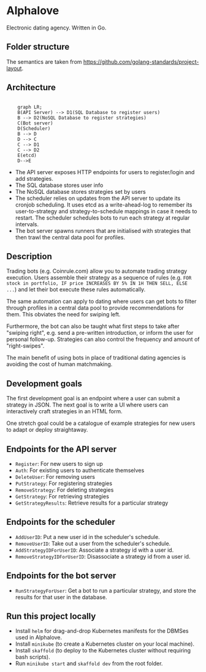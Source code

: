 # Alphalove
Electronic dating agency. Written in Go.

## Folder structure
The semantics are taken from https://github.com/golang-standards/project-layout.

## Architecture

```mermaid

    graph LR;
    B(API Server) --> D1(SQL Database to register users)
    B --> D2(NoSQL Database to register strategies)
    C(Bot server)
    D(Scheduler)
    B --> D
    D --> C
    C --> D1
    C --> D2
    E(etcd)
    D-->E
```
- The API server exposes HTTP endpoints for users to register/login and add strategies. 
- The SQL database stores user info
- The NoSQL database stores strategies set by users
- The scheduler relies on updates from the API server to update its cronjob scheduling. It uses etcd as a write-ahead-log to remember its user-to-strategy and strategy-to-schedule mappings in case it needs to restart. The scheduler schedules bots to run each strategy at regular intervals. 
- The bot server spawns runners that are initialised with strategies that then trawl the central data pool for profiles.

## Description
Trading bots (e.g. Coinrule.com) allow you to automate trading strategy execution. Users assemble their strategy as a sequence of rules (e.g. `FOR stock in portfolio, IF price INCREASES BY 5% IN 1H THEN SELL, ELSE ...`) and let their bot execute these rules automatically. 

The same automation can apply to dating where users can get bots to filter through profiles in a central data pool to provide recommendations for them. This obviates the need for swiping left. 

Furthermore, the bot can also be taught what first steps to take after "swiping right", e.g. send a pre-written introduction, or inform the user for personal follow-up. Strategies can also control the frequency and amount of "right-swipes".

The main benefit of using bots in place of traditional dating agencies is avoiding the cost of human matchmaking.

## Development goals
The first development goal is an endpoint where a user can submit a strategy in JSON. The next goal is to write a UI where users can interactively craft strategies in an HTML form.

One stretch goal could be a catalogue of example strategies for new users to adapt or deploy straightaway.


## Endpoints for the API server
- `Register`: For new users to sign up
- `Auth`: For existing users to authenticate themselves
- `DeleteUser`: For removing users
- `PutStrategy`: For registering strategies
- `RemoveStrategy`: For deleting strategies 
- `GetStrategy`: For retrieving strategies
- `GetStrategyResults`: Retrieve results for a particular strategy

## Endpoints for the scheduler
- `AddUserID`: Put a new user id in the scheduler's schedule.
- `RemoveUserID`: Take out a user from the scheduler's schedule.
- `AddStrategyIDForUserID`: Associate a strategy id with a user id.
- `RemoveStrategyIDForUserID`: Disassociate a strategy id from a user id.

## Endpoints for the bot server
- `RunStrategyForUser`: Get a bot to run a particular strategy, and store the results for that user in the database.

## Run this project locally
- Install `helm` for drag-and-drop Kubernetes manifests for the DBMSes used in Alphalove. 
- Install `minikube` (to create a Kubernetes cluster on your local machine).
- Install `skaffold` (to deploy to the Kubernetes cluster without requiring bash scripts).
- Run `minikube start` and `skaffold dev` from the root folder.